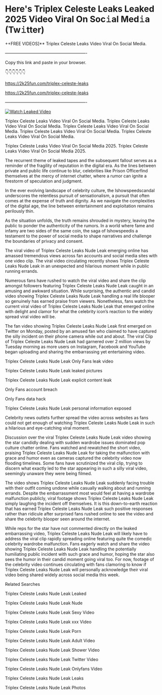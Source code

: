 # Here's Triplex Celeste Leaks Leaked 2025 Video Viral On Soc𝚒al Med𝚒a (Tw𝚒tter)

++FREE VIDEOS]** Triplex Celeste Leaks Video Viral On Social Media.

———————————————————-

Copy this link and paste in your browser.

👇👇👇👇👇👇

https://2k25fun.com/triplex-celeste-leaks

https://2k25fun.com/triplex-celeste-leaks

———————————————————-

[![Watch Leaked Video](https://miro.medium.com/v2/resize:fit:828/format:webp/1*cilzJN44JGOrTw9NJCrNHA.gif "Watch Leaked Video")](https://2k25fun.com/triplex-celeste-leaks)

Triplex Celeste Leaks Video Viral On Social Media. Triplex Celeste Leaks Video Viral On Social Media. Triplex Celeste Leaks Video Viral On Social Media. Triplex Celeste Leaks Video Viral On Social Media. Triplex Celeste Leaks Video Viral On Social Media.

Triplex Celeste Leaks Video Viral On Social Media 2025. Triplex Celeste Leaks Video Viral On Social Media 2025.

The recurrent theme of leaked tapes and the subsequent fallout serves as a reminder of the fragility of reputation in the digital era. As the lines between private and public life continue to blur, celebrities like Prison Officerfind themselves at the mercy of internet chatter, where a rumor can ignite a firestorm of speculation and judgment.

In the ever evolving landscape of celebrity culture, the Ishowspeedscandal underscores the relentless pursuit of sensationalism, a pursuit that often comes at the expense of truth and dignity. As we navigate the complexities of the digital age, the line between entertainment and exploitation remains perilously thin.

As the situation unfolds, the truth remains shrouded in mystery, leaving the public to ponder the authenticity of the rumors. In a world where fame and infamy are two sides of the same coin, the saga of Ishowspeedis a testament to the power of social media to shape narratives and challenge the boundaries of privacy and consent.

The viral video of Triplex Celeste Leaks Nude Leak emerging online has amassed tremendous views across fan accounts and social media sites with one video clip. The viral video circulating recently shows Triplex Celeste Leaks Nude Leak in an unexpected and hilarious moment while in public running errands.

Numerous fans have rushed to watch the viral video and share the clip amongst followers featuring Triplex Celeste Leaks Nude Leak caught in an amusing and awkward situation. While surprising, the authentic and candid video showing Triplex Celeste Leaks Nude Leak handling a real life blooper so genuinely has earned praise from viewers. Nonetheless, fans watch the current viral video of Triplex Celeste Leaks Nude Leak that emerged online with delight and clamor for what the celebrity icon’s reaction to the widely spread viral video will be.

The fan video showing Triplex Celeste Leaks Nude Leak first emerged on Twitter on Monday, posted by an amused fan who claimed to have captured the silly incident on their phone camera while out and about. The viral Clip of Triplex Celeste Leaks Nude Leak had garnered over 2 million views by Tuesday morning as more users on Instagram, Facebook and YouTube began uploading and sharing the embarrassing yet entertaining video.

Triplex Celeste Leaks Nude Leak Only Fans leak video

Triplex Celeste Leaks Nude Leak leaked pictures

Triplex Celeste Leaks Nude Leak explicit content leak

Only Fans account breach

Only Fans data hack

Triplex Celeste Leaks Nude Leak personal information exposed

Celebrity news outlets further spread the video across websites as fans could not get enough of watching Triplex Celeste Leaks Nude Leak in such a hilarious and eye-catching viral moment.

Discussion over the viral Triplex Celeste Leaks Nude Leak video showing the star candidly dealing with sudden wardrobe issues dominated pop culture chatter online. Fans watched and rewatched the short video, praising Triplex Celeste Leaks Nude Leak for taking the malfunction with grace and humor even as cameras captured the celebrity video now flooding timelines. Some fans have scrutinized the viral clip, trying to discern what exactly led to the star appearing in such a silly viral video, seemingly unaware they were being filmed.

The video shows Triplex Celeste Leaks Nude Leak suddenly facing trouble with their outfit coming undone while casually walking about and running errands. Despite the embarrassment most would feel at having a wardrobe malfunction publicly, viral footage shows Triplex Celeste Leaks Nude Leak simply laughing the incident off themselves. It is this down-to-earth reaction that has earned Triplex Celeste Leaks Nude Leak such positive responses rather than ridicule after surprised fans rushed online to see the video and share the celebrity blooper seen around the internet.

While reps for the star have not commented directly on the leaked embarrassing video, Triplex Celeste Leaks Nude Leak will likely have to address the viral clip rapidly spreading online featuring quite the comedic celebrity wardrobe malfunction. Fans eagerly watch and share the video showing Triplex Celeste Leaks Nude Leak handling the potentially humiliating public incident with such grace and humor, hoping the star also sees the humor in their candid moment going viral too. For now, footage of the celebrity video continues circulating with fans clamoring to know if Triplex Celeste Leaks Nude Leak will personally acknowledge their viral video being shared widely across social media this week.

Related Searches

Triplex Celeste Leaks Nude Leak Leaked

Triplex Celeste Leaks Nude Leak Nude

Triplex Celeste Leaks Nude Leak Sexy Video

Triplex Celeste Leaks Nude Leak xxx Video

Triplex Celeste Leaks Nude Leak Porn

Triplex Celeste Leaks Nude Leak Adult Video

Triplex Celeste Leaks Nude Leak Shower Video

Triplex Celeste Leaks Nude Leak Twitter Video

Triplex Celeste Leaks Nude Leak Onlyfans Video

Triplex Celeste Leaks Nude Leak Leaks

Triplex Celeste Leaks Nude Leak Photos